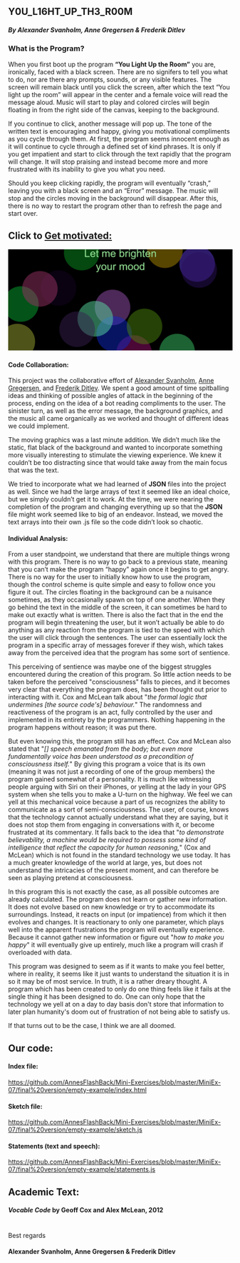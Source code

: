 
## Y0U_L16HT_UP_TH3_R00M 
##### By Alexander Svanholm, Anne Gregersen & Frederik Ditlev
### What is the Program?

When you first boot up the program **“You Light Up the Room”** you are, ironically, faced with a black screen. There are no signifers to tell you what to do, nor are there any prompts, sounds, or any visible features. The screen will remain black until you click the screen, after which the text “You light up the room” will appear in the center and a female voice will read the message aloud. Music will start to play and colored circles will begin floating in from the right side of the canvas, keeping to the background. 

If you continue to click, another message will pop up. The tone of the written text is encouraging and happy, giving you motivational compliments as you cycle through them. At first, the program seems innocent enough as it will continue to cycle through a defined set of kind phrases. It is only if you get impatient and start to click through the text rapidly that the program will change. It will stop praising and instead become more and more frustrated with its inability to give you what you need. 

Should you keep clicking rapidly, the program will eventually “crash,” leaving you with a black screen and an “Error” message. The music will stop and the circles moving in the background will disappear. After this, there is no way to restart the program other than to refresh the page and start over. 

## Click to [Get motivated:](https://cdn.rawgit.com/AnnesFlashBack/Mini-Exercises/c1f0e069/MiniEx-07/final%20version/empty-example/index.html)

![alt text](mini_ex7.1.png "Let me brighten your mood")

#### Code Collaboration:

This project was the collaborative effort of [Alexander Svanholm](https://github.com/ubiquitousman/mini-ex), [Anne Gregersen](https://github.com/AnnesFlashBack/Mini-Exercises), and [Frederik Ditlev](https://github.com/Mightydeeze/mini_ex/tree/mini_ex_main). We spent a good amount of time spitballing ideas and thinking of possible angles of attack in the beginning of the process, ending on the idea of a bot reading compliments to the user. The sinister turn, as well as the error message, the background graphics, and the music all came organically as we worked and thought of different ideas we could implement. 

The moving graphics was a last minute addition. We didn’t much like the static, flat black of the background and wanted to incorporate something more visually interesting to stimulate the viewing experience. We knew it couldn’t be too distracting since that would take away from the main focus that was the text. 

We tried to incorporate what we had learned of **JSON** files into the project as well. Since we had the large arrays of text it seemed like an ideal choice, but we simply couldn’t get it to work. At the time, we were nearing the completion of the program and changing everything up so that the **JSON** file might work seemed like to big of an endeavor. Instead, we moved the text arrays into their own .js file so the code didn’t look so chaotic. 

#### Individual Analysis: 

From a user standpoint, we understand that there are multiple things wrong with this program. There is no way to go back to a previous state, meaning that you can’t make the program “happy” again once it begins to get angry. There is no way for the user to initially know how to use the program, though the control scheme is quite simple and easy to follow once you figure it out. The circles floating in the background can be a nuisance sometimes, as they occasionally spawn on top of one another. When they go behind the text in the middle of the screen, it can sometimes be hard to make out exactly what is written. There is also the fact that in the end the program will begin threatening the user, but it won’t actually be able to do anything as any reaction from the program is tied to the speed with which the user will click through the sentences. The user can essentially lock the program in a specific array of messages forever if they wish, which takes away from the perceived idea that the program has some sort of sentience. 

This perceiving of sentience was maybe one of the biggest struggles encountered during the creation of this program. So little action needs to be taken before the perceived "consciousness" falls to pieces, and it becomes very clear that everything the program does, has been thought out prior to interacting with it. Cox and McLean talk about "*the formal logic that undermines [the source code's] behaviour.*" The randomness and reactiveness of the program is an act, fully controlled by the user and implemented in its entirety by the programmers. Nothing happening in the program happens without reason; it was put there. 

But even knowing this, the program still has an effect. Cox and McLean also stated that "*[] speech emanated from the body; but even more fundamentally voice has been understood as a precondition of consciousness itself.*" By giving this program a voice that is its own (meaning it was not just a recording of one of the group members) the program gained somewhat of a personality. It is much like witnessing people arguing with Siri on their iPhones, or yelling at the lady in your GPS system when she tells you to make a U-turn on the highway. We feel we can yell at this mechanical voice because a part of us recognizes the ability to communicate as a sort of semi-consciousness. The user, of course, knows that the technology cannot actually understand what they are saying, but it does not stop them from engaging in conversations with it, or become frustrated at its commentary. It falls back to the idea that "*to demonstrate believability, a machine would be required to possess some kind of intelligence that reflect the capacity for human reasoning,*" (Cox and McLean) which is not found in the standard technology we use today. It has a much greater knowledge of the world at large, yes, but does not understand the intricacies of the present moment, and can therefore be seen as playing pretend at consciousness. 

In this program this is not exactly the case, as all possible outcomes are already calculated. The program does not learn or gather new information. It does not evolve based on new knowledge or try to accommodate its surroundings. Instead, it reacts on input (or impatience) from which it then evolves and changes. It is reactionary to only one parameter, which plays well into the apparent frustrations the program will eventually experience. Because it cannot gather new information or figure out "*how to make you happy*" it will eventually give up entirely, much like a program will crash if overloaded with data. 

This program was designed to seem as if it wants to make you feel better, where in reality, it seems like it just wants to understand the situation it is in so it may be of most service. In truth, it is a rather dreary thought. A program which has been created to only do one thing feels like it fails at the single thing it has been designed to do. One can only hope that the technology we yell at on a day to day basis don't store that information to later plan humanity's doom out of frustration of not being able to satisfy us. 

If that turns out to be the case, I think we are all doomed. 


## Our code:
#### Index file:
https://github.com/AnnesFlashBack/Mini-Exercises/blob/master/MiniEx-07/final%20version/empty-example/index.html
#### Sketch file:
https://github.com/AnnesFlashBack/Mini-Exercises/blob/master/MiniEx-07/final%20version/empty-example/sketch.js
#### Statements (text and speech):
https://github.com/AnnesFlashBack/Mini-Exercises/blob/master/MiniEx-07/final%20version/empty-example/statements.js

## Academic Text:
#### *Vocable Code* by Geoff Cox and Alex McLean, 2012

  #
 Best regards 
#### Alexander Svanholm, Anne Gregersen & Frederik Ditlev

